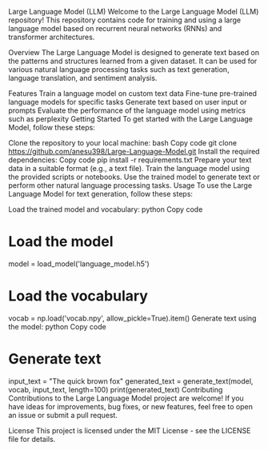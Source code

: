 Large Language Model (LLM)
Welcome to the Large Language Model (LLM) repository! This repository contains code for training and using a large language model based on recurrent neural networks (RNNs) and transformer architectures.

Overview
The Large Language Model is designed to generate text based on the patterns and structures learned from a given dataset. It can be used for various natural language processing tasks such as text generation, language translation, and sentiment analysis.

Features
Train a language model on custom text data
Fine-tune pre-trained language models for specific tasks
Generate text based on user input or prompts
Evaluate the performance of the language model using metrics such as perplexity
Getting Started
To get started with the Large Language Model, follow these steps:

Clone the repository to your local machine:
bash
Copy code
git clone https://github.com/anesu398/Large-Language-Model.git
Install the required dependencies:
Copy code
pip install -r requirements.txt
Prepare your text data in a suitable format (e.g., a text file).
Train the language model using the provided scripts or notebooks.
Use the trained model to generate text or perform other natural language processing tasks.
Usage
To use the Large Language Model for text generation, follow these steps:

Load the trained model and vocabulary:
python
Copy code
# Load the model
model = load_model('language_model.h5')

# Load the vocabulary
vocab = np.load('vocab.npy', allow_pickle=True).item()
Generate text using the model:
python
Copy code
# Generate text
input_text = "The quick brown fox"
generated_text = generate_text(model, vocab, input_text, length=100)
print(generated_text)
Contributing
Contributions to the Large Language Model project are welcome! If you have ideas for improvements, bug fixes, or new features, feel free to open an issue or submit a pull request.

License
This project is licensed under the MIT License - see the LICENSE file for details.
